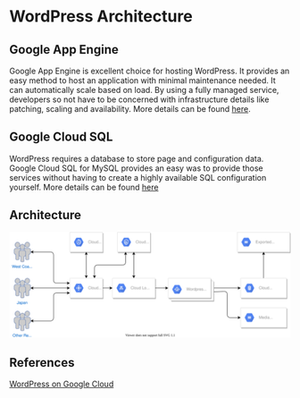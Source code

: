 # WordPress Architecture

## Google App Engine
Google App Engine is excellent choice for hosting WordPress.  It provides an easy method to host an application with minimal maintenance needed.  It can automatically scale based on load.  By using a fully managed service, developers so not have to be concerned with infrastructure details like patching, scaling and availability.  More details can be found [here](google-app-engine.md).

## Google Cloud SQL
WordPress requires a database to store page and configuration data.  Google Cloud SQL for MySQL provides an easy was to provide those services without having to create a highly available SQL configuration yourself.  More details can be found [here](cloud-sql.md)


## Architecture
![Architecture Diagram](./architecture.drawio.svg)

## References
[WordPress on Google Cloud](https://cloud.google.com/WordPress/)